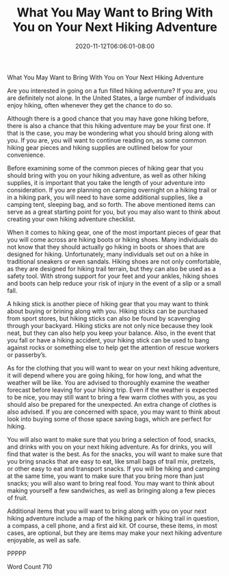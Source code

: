 ﻿---
title: "What You May Want to Bring With You on Your Next Hiking Adventure"
date: 2020-11-12T06:06:01-08:00
description: "TXT Tips for Web Success"
featured_image: "/images/TXT.jpg"
tags: ["TXT"]
---

What You May Want to Bring With You on Your Next Hiking Adventure

Are you interested in going on a fun filled hiking adventure?  If you are, you are definitely not alone. In the United States, a large number of individuals enjoy hiking, often whenever they get the chance to do so. 

Although there is a good chance that you may have gone hiking before, there is also a chance that this hiking adventure may be your first one.  If that is the case, you may be wondering what you should bring along with you.  If you are, you will want to continue reading on, as some common hiking gear pieces and hiking supplies are outlined below for your convenience.

Before examining some of the common pieces of hiking gear that you should bring with you on your hiking adventure, as well as other hiking supplies, it is important that you take the length of your adventure into consideration.  If you are planning on camping overnight on a hiking trail or in a hiking park, you will need to have some additional supplies, like a camping tent, sleeping bag, and so forth.  The above mentioned items can serve as a great starting point for you, but you may also want to think about creating your own hiking adventure checklist.

When it comes to hiking gear, one of the most important pieces of gear that you will come across are hiking boots or hiking shoes.  Many individuals do not know that they should actually go hiking in boots or shoes that are designed for hiking.  Unfortunately, many individuals set out on a hike in traditional sneakers or even sandals.  Hiking shoes are not only comfortable, as they are designed for hiking trail terrain, but they can also be used as a safety tool. With strong support for your feet and your ankles, hiking shoes and boots can help reduce your risk of injury in the event of a slip or a small fall.

A hiking stick is another piece of hiking gear that you may want to think about buying or brining along with you.  Hiking sticks can be purchased from sport stores, but hiking sticks can also be found by scavenging through your backyard.  Hiking sticks are not only nice because they look neat, but they can also help you keep your balance.  Also, in the event that you fall or have a hiking accident, your hiking stick can be used to bang against rocks or something else to help get the attention of rescue workers or passerby’s.

As for the clothing that you will want to wear on your next hiking adventure, it will depend where you are going hiking, for how long, and what the weather will be like. You are advised to thoroughly examine the weather forecast before leaving for your hiking trip.  Even if the weather is expected to be nice, you may still want to bring a few warm clothes with you, as you should also be prepared for the unexpected.  An extra change of clothes is also advised.  If you are concerned with space, you may want to think about look into buying some of those space saving bags, which are perfect for hiking.

You will also want to make sure that you bring a selection of food, snacks, and drinks with you on your next hiking adventure. As for drinks, you will find that water is the best.  As for the snacks, you will want to make sure that you bring snacks that are easy to eat, like small bags of trail mix, pretzels, or other easy to eat and transport snacks.  If you will be hiking and camping at the same time, you want to make sure that you bring more than just snacks; you will also want to bring real food.  You may want to think about making yourself a few sandwiches, as well as bringing along a few pieces of fruit. 

Additional items that you will want to bring along with you on your next hiking adventure include a map of the hiking park or hiking trail in question, a compass, a cell phone, and a first aid kit.  Of course, these items, in most cases, are optional, but they are items may make your next hiking adventure enjoyable, as well as safe.

PPPPP

Word Count 710

